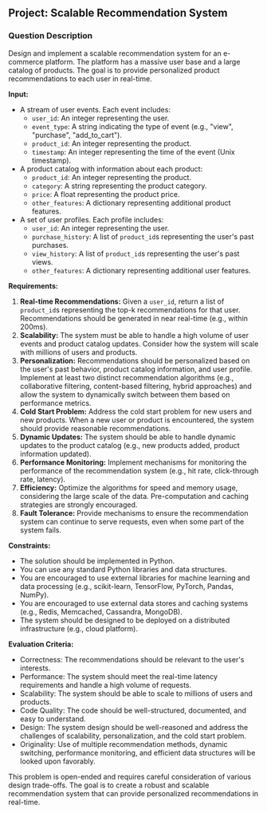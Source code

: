 ## Project: Scalable Recommendation System

### Question Description

Design and implement a scalable recommendation system for an e-commerce platform. The platform has a massive user base and a large catalog of products. The goal is to provide personalized product recommendations to each user in real-time.

**Input:**

*   A stream of user events. Each event includes:
    *   `user_id`: An integer representing the user.
    *   `event_type`: A string indicating the type of event (e.g., "view", "purchase", "add_to_cart").
    *   `product_id`: An integer representing the product.
    *   `timestamp`: An integer representing the time of the event (Unix timestamp).
*   A product catalog with information about each product:
    *   `product_id`: An integer representing the product.
    *   `category`: A string representing the product category.
    *   `price`: A float representing the product price.
    *   `other_features`: A dictionary representing additional product features.
*   A set of user profiles. Each profile includes:
    *   `user_id`: An integer representing the user.
    *   `purchase_history`: A list of `product_id`s representing the user's past purchases.
    *   `view_history`: A list of `product_id`s representing the user's past views.
    *   `other_features`: A dictionary representing additional user features.

**Requirements:**

1.  **Real-time Recommendations:** Given a `user_id`, return a list of `product_id`s representing the top-k recommendations for that user. Recommendations should be generated in near real-time (e.g., within 200ms).
2.  **Scalability:** The system must be able to handle a high volume of user events and product catalog updates. Consider how the system will scale with millions of users and products.
3.  **Personalization:** Recommendations should be personalized based on the user's past behavior, product catalog information, and user profile. Implement at least two distinct recommendation algorithms (e.g., collaborative filtering, content-based filtering, hybrid approaches) and allow the system to dynamically switch between them based on performance metrics.
4.  **Cold Start Problem:** Address the cold start problem for new users and new products. When a new user or product is encountered, the system should provide reasonable recommendations.
5.  **Dynamic Updates:** The system should be able to handle dynamic updates to the product catalog (e.g., new products added, product information updated).
6.  **Performance Monitoring:** Implement mechanisms for monitoring the performance of the recommendation system (e.g., hit rate, click-through rate, latency).
7.  **Efficiency:** Optimize the algorithms for speed and memory usage, considering the large scale of the data. Pre-computation and caching strategies are strongly encouraged.
8.  **Fault Tolerance:** Provide mechanisms to ensure the recommendation system can continue to serve requests, even when some part of the system fails.

**Constraints:**

*   The solution should be implemented in Python.
*   You can use any standard Python libraries and data structures.
*   You are encouraged to use external libraries for machine learning and data processing (e.g., scikit-learn, TensorFlow, PyTorch, Pandas, NumPy).
*   You are encouraged to use external data stores and caching systems (e.g., Redis, Memcached, Cassandra, MongoDB).
*   The system should be designed to be deployed on a distributed infrastructure (e.g., cloud platform).

**Evaluation Criteria:**

*   Correctness: The recommendations should be relevant to the user's interests.
*   Performance: The system should meet the real-time latency requirements and handle a high volume of requests.
*   Scalability: The system should be able to scale to millions of users and products.
*   Code Quality: The code should be well-structured, documented, and easy to understand.
*   Design: The system design should be well-reasoned and address the challenges of scalability, personalization, and the cold start problem.
*   Originality: Use of multiple recommendation methods, dynamic switching, performance monitoring, and efficient data structures will be looked upon favorably.

This problem is open-ended and requires careful consideration of various design trade-offs. The goal is to create a robust and scalable recommendation system that can provide personalized recommendations in real-time.

